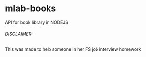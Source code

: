 # mlab-books
API for book library in NODEJS
###### DISCLAIMER:
This was made to help someone in her FS job interview homework


